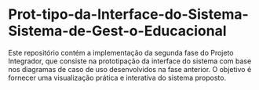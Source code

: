 # Prot-tipo-da-Interface-do-Sistema-Sistema-de-Gest-o-Educacional
Este repositório contém a implementação da segunda fase do Projeto Integrador, que consiste na prototipação da interface do sistema com base nos diagramas de caso de uso desenvolvidos na fase anterior. O objetivo é fornecer uma visualização prática e interativa do sistema proposto.
